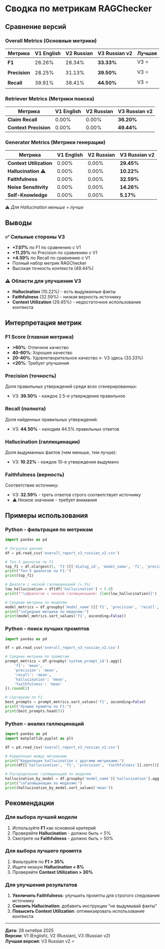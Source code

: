 # Сводка по метрикам RAGChecker

## Сравнение версий

### Overall Metrics (Основные метрики)

| Метрика | V1 English | V2 Russian | V3 Russian v2 | Лучшая |
|---------|-----------|-----------|---------------|--------|
| **F1** | 26.26% | 28.34% | **33.33%** | V3 ⭐ |
| **Precision** | 28.25% | 31.13% | **39.50%** | V3 ⭐ |
| **Recall** | 39.91% | 38.41% | **44.50%** | V3 ⭐ |

### Retriever Metrics (Метрики поиска)

| Метрика | V1 English | V2 Russian | V3 Russian v2 |
|---------|-----------|-----------|---------------|
| **Claim Recall** | 0.00% | 0.00% | **36.20%** |
| **Context Precision** | 0.00% | 0.00% | **49.44%** |

### Generator Metrics (Метрики генерации)

| Метрика | V1 English | V2 Russian | V3 Russian v2 |
|---------|-----------|-----------|---------------|
| **Context Utilization** | 0.00% | 0.00% | **29.45%** |
| **Hallucination** ⚠️ | 0.00% | 0.00% | **10.22%** |
| **Faithfulness** | 0.00% | 0.00% | **32.59%** |
| **Noise Sensitivity** | 0.00% | 0.00% | **14.26%** |
| **Self-Knowledge** | 0.00% | 0.00% | **5.17%** |

⚠️ *Для Hallucination меньше = лучше*

## Выводы

### ✅ Сильные стороны V3
- **+7.07%** по F1 по сравнению с V1
- **+11.25%** по Precision по сравнению с V1
- **+4.59%** по Recall по сравнению с V1
- Полный набор метрик RAGChecker
- Высокая точность контекста (49.44%)

### ⚠️ Области для улучшения V3
- **Hallucination** (10.22%) - есть выдуманные факты
- **Faithfulness** (32.59%) - низкая верность источнику
- **Context Utilization** (29.45%) - недостаточное использование контекста

## Интерпретация метрик

### F1 Score (главная метрика)
- **>60%**: Отличное качество
- **40-60%**: Хорошее качество
- **20-40%**: Удовлетворительное качество ← V3 здесь (33.33%)
- **<20%**: Требует улучшения

### Precision (точность)
Доля правильных утверждений среди всех сгенерированных:
- V3: **39.50%** - каждое 2.5-е утверждение правильное

### Recall (полнота)
Доля найденных правильных утверждений:
- V3: **44.50%** - находим 44.5% правильных ответов

### Hallucination (галлюцинации)
Доля выдуманных фактов (чем меньше, тем лучше):
- V3: **10.22%** - каждое 10-е утверждение выдумано

### Faithfulness (верность)
Соответствие источнику:
- V3: **32.59%** - треть ответов строго соответствует источнику
- ⚠️ Низкое значение - требует внимания

## Примеры использования

### Python - фильтрация по метрикам

```python
import pandas as pd

# Загрузка данных
df = pd.read_csv('overall_report_v3_russian_v2.csv')

# Топ-5 диалогов по F1
top_f1 = df.nlargest(5, 'f1')[['dialog_id', 'model_name', 'f1', 'precision', 'recall']]
print("Топ-5 диалогов по F1:")
print(top_f1)

# Диалоги с низкой галлюцинацией (< 5%)
low_hallucination = df[df['hallucination'] < 5.0]
print(f"\nДиалогов с низкой галлюцинацией: {len(low_hallucination)}")

# Средние метрики по моделям
model_metrics = df.groupby('model_name')[['f1', 'precision', 'recall', 'hallucination']].mean()
print("\nСредние метрики по моделям:")
print(model_metrics.sort_values('f1', ascending=False))
```

### Python - поиск лучших промптов

```python
import pandas as pd

df = pd.read_csv('overall_report_v3_russian_v2.csv')

# Средние метрики по промптам
prompt_metrics = df.groupby('system_prompt_id').agg({
    'f1': 'mean',
    'precision': 'mean',
    'recall': 'mean',
    'hallucination': 'mean',
    'faithfulness': 'mean'
}).round(2)

# Сортируем по F1
best_prompts = prompt_metrics.sort_values('f1', ascending=False)
print("Лучшие промпты по F1:")
print(best_prompts.head(5))
```

### Python - анализ галлюцинаций

```python
import pandas as pd
import matplotlib.pyplot as plt

df = pd.read_csv('overall_report_v3_russian_v2.csv')

# Корреляция между метриками
print("Корреляция hallucination с другими метриками:")
print(df[['hallucination', 'f1', 'precision', 'faithfulness']].corr()['hallucination'])

# Распределение галлюцинаций по моделям
hallucination_by_model = df.groupby('model_name')['hallucination'].agg(['mean', 'std', 'min', 'max'])
print("\nГаллюцинации по моделям:")
print(hallucination_by_model.sort_values('mean'))
```

## Рекомендации

### Для выбора лучшей модели
1. Используйте **F1** как основной критерий
2. Проверяйте **Hallucination** - должно быть < 5%
3. Смотрите на **Faithfulness** - должно быть > 50%

### Для выбора лучшего промпта
1. Фильтруйте по **F1 > 35%**
2. Ищите низкую **Hallucination < 8%**
3. Проверяйте **Context Utilization > 30%**

### Для улучшения результатов
1. **Увеличить Faithfulness**: улучшить промпты для строгого следования источнику
2. **Снизить Hallucination**: добавить инструкции "не выдумывай факты"
3. **Повысить Context Utilization**: оптимизировать использование контекста

---

**Дата:** 28 октября 2025  
**Версии:** V1 (English), V2 (Russian), V3 (Russian v2)  
**Лучшая версия:** V3 Russian v2 ⭐
